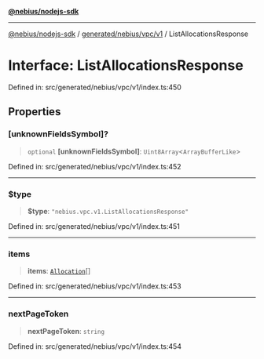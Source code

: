 [**@nebius/nodejs-sdk**](../../../../../README.md)

---

[@nebius/nodejs-sdk](../../../../../README.md) / [generated/nebius/vpc/v1](../README.md) / ListAllocationsResponse

# Interface: ListAllocationsResponse

Defined in: src/generated/nebius/vpc/v1/index.ts:450

## Properties

### \[unknownFieldsSymbol\]?

> `optional` **\[unknownFieldsSymbol\]**: `Uint8Array`\<`ArrayBufferLike`\>

Defined in: src/generated/nebius/vpc/v1/index.ts:452

---

### $type

> **$type**: `"nebius.vpc.v1.ListAllocationsResponse"`

Defined in: src/generated/nebius/vpc/v1/index.ts:451

---

### items

> **items**: [`Allocation`](Allocation.md)[]

Defined in: src/generated/nebius/vpc/v1/index.ts:453

---

### nextPageToken

> **nextPageToken**: `string`

Defined in: src/generated/nebius/vpc/v1/index.ts:454
